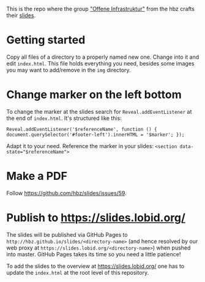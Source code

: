 This is the repo where the group ["Offene Infrastruktur"](https://lobid.org/team) from the hbz crafts their [slides](https://slides.lobid.org/).

# Getting started
Copy all files of a directory to a properly named new one. Change into it and edit `index.html`. This file holds everything you need, besides some images you may want to add/remove
 in the `img` directory.

# Change marker on the left bottom
To change the marker at the slides search for `Reveal.addEventListener` at the end of
 `index.html`. It's structured like this:
```
Reveal.addEventListener('$referenceName', function () { document.querySelector('#footer-left').innerHTML = '$marker'; });
```
Adapt it to your need. Reference the marker in your slides:
 `<section data-state="$referenceName">`

# Make a PDF
Follow https://github.com/hbz/slides/issues/59.

# Publish to https://slides.lobid.org/
The slides will be published via GitHub Pages to `http://hbz.github.io/slides/<directory-name>` (and hence
resolved by our web proxy at `https://slides.lobid.org/<directory-name>`) when pushed into master. GitHub Pages takes its time
so you need a little patience!

To add the slides to the overview at https://slides.lobid.org/ one has to
update the `index.html` at the root level of this repository.
